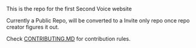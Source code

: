 This is the repo for the first Second Voice website 

Currently a Public Repo, will be converted to a Invite only repo once repo creator figures it out.

Check [CONTRIBUTING.MD](https://github.com/advik-student-dev/Second-Voice-Website/blob/main/CONTRIBUTING.md) for contribution rules.

